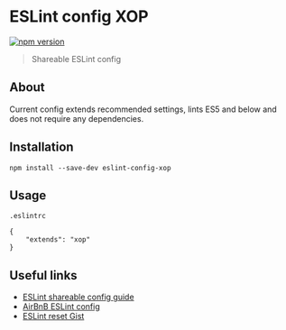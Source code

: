 # ESLint config XOP

[![npm version](https://badge.fury.io/js/eslint-config-xop.svg)](https://www.npmjs.com/package/eslint-config-xop)

> Shareable ESLint config


## About

Current config extends recommended settings,
lints ES5 and below and does not require any dependencies.


## Installation

```
npm install --save-dev eslint-config-xop
```


## Usage

`.eslintrc`
```
{
    "extends": "xop"
}
```


## Useful links

- [ESLint shareable config guide](http://eslint.org/docs/developer-guide/shareable-configs)
- [AirBnB ESLint config](https://github.com/airbnb/javascript/tree/master/packages/eslint-config-airbnb)
- [ESLint reset Gist](https://gist.github.com/cletusw/e01a85e399ab563b1236)